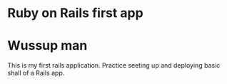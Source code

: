 # Ruby on Rails first app

# Wussup man

This is my first rails application. Practice seeting up and deploying basic shall of a Rails app.
